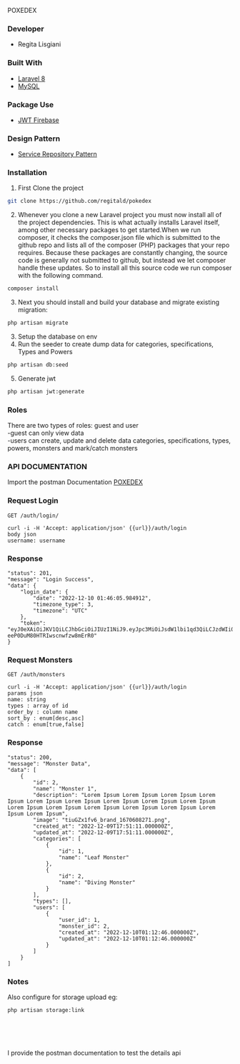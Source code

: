 POXEDEX

### Developer
* Regita Lisgiani

### Built With
* [Laravel 8](https://laravel.com/docs/8.x)
* [MySQL](https://www.mysql.com/)

### Package Use
* [JWT Firebase](https://github.com/firebase/php-jwt)

### Design Pattern
* [Service Repository Pattern](https://dev.to/safbalili/implement-crud-with-laravel-service-repository-pattern-1dkl)

### Installation

1. First Clone the project 
```sh
git clone https://github.com/regitald/pokedex
```
2. Whenever you clone a new Laravel project you must now install all of the project dependencies. This is what actually installs Laravel itself, among other necessary packages to get started.When we run composer, it checks the composer.json file which is submitted to the github repo and lists all of the composer (PHP) packages that your repo requires. Because these packages are constantly changing, the source code is generally not submitted to github, but instead we let composer handle these updates. So to install all this source code we run composer with the following command.
```sh
composer install
```
3. Next you should install and build your database and migrate existing migration:
```sh
php artisan migrate
```
3. Setup the database on env
4. Run the seeder to create dump data for categories, specifications, Types and Powers
 ```sh
php artisan db:seed
```
5. Generate jwt
 ```sh
php artisan jwt:generate
```

### Roles
There are two types of roles: guest and user <br />
-guest can only view data <br />
-users can create, update and delete data categories, specifications, types, powers, monsters and mark/catch monsters <br />

### API DOCUMENTATION

Import the postman Documentation [POXEDEX](https://www.postman.com/blue-crater-6199/workspace/tentang-anak/collection/3484329-8d5dfe30-40f1-46a3-8386-443eaae310a6?ctx=documentation)

### Request Login

`GET /auth/login/`

    curl -i -H 'Accept: application/json' {{url}}/auth/login
    body json
    username: username
    

### Response

    "status": 201,
    "message": "Login Success",
    "data": {
        "login_date": {
            "date": "2022-12-10 01:46:05.984912",
            "timezone_type": 3,
            "timezone": "UTC"
        },
        "token": "eyJ0eXAiOiJKV1QiLCJhbGciOiJIUzI1NiJ9.eyJpc3MiOiJsdW1lbi1qd3QiLCJzdWIiOjEsImlhdCI6MTY3MDYzNjc2NSwiZXhwIjoxNjcwNzIzMTY1LCJ1c2VyIjoicmVnaXRhIn0.DWv7Rq3paKpJjC5-eeP0DuM80HTRIwscnwfzw8mErR0"
    }

### Request Monsters

`GET /auth/monsters`

    curl -i -H 'Accept: application/json' {{url}}/auth/login
    params json
    name: string
    types : array of id
    order_by : column name
    sort_by : enum[desc,asc]
    catch : enum[true,false]
    

### Response

    "status": 200,
    "message": "Monster Data",
    "data": [
        {
            "id": 2,
            "name": "Monster 1",
            "description": "Lorem Ipsum Lorem Ipsum Lorem Ipsum Lorem Ipsum Lorem Ipsum Lorem Ipsum Lorem Ipsum Lorem Ipsum Lorem Ipsum Lorem Ipsum Lorem Ipsum Lorem Ipsum Lorem Ipsum Lorem Ipsum Lorem Ipsum Lorem Ipsum",
            "image": "tiuGZx1fv6_brand_1670608271.png",
            "created_at": "2022-12-09T17:51:11.000000Z",
            "updated_at": "2022-12-09T17:51:11.000000Z",
            "categories": [
                {
                    "id": 1,
                    "name": "Leaf Monster"
                },
                {
                    "id": 2,
                    "name": "Diving Monster"
                }
            ],
            "types": [],
            "users": [
                {
                    "user_id": 1,
                    "monster_id": 2,
                    "created_at": "2022-12-10T01:12:46.000000Z",
                    "updated_at": "2022-12-10T01:12:46.000000Z"
                }
            ]
        }
    ]

### Notes
Also configure for storage upload eg: 
```sh
php artisan storage:link 
```
<br />
<br />
<br />

I provide the postman documentation to test the details api
